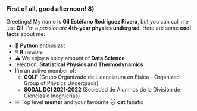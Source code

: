 ### First of all, good afternoon! 8)

<!--
**gilesitorr/gilesitorr** is a ✨ _special_ ✨ repository because its `README.md` (this file) appears on your GitHub profile.

Here are some ideas to get you started:

- 🔭 I’m currently working on ...
- 🌱 I’m currently learning ...
- 👯 I’m looking to collaborate on ...
- 🤔 I’m looking for help with ...
- 💬 Ask me about ...
- 📫 How to reach me: ...
- 😄 Pronouns: ...
- ⚡ Fun fact: ...
-->
Greetings! My name is __Gil Estéfano Rodríguez Rivera__, but you can call me just __Gil__. I'm a _passionate_ __4th-year physics undergrad__. Here are some __cool facts__ about me:

- 🐍 __Python__ enthusiast
- ®️ __R__ newbie
- ⚠️ We enjoy a spicy amount of __Data Science__
- :electron: __Statistical Physics and Thermodynamics__
- I'm an active member of:
  * __GOLF__ (Grupo Organizado de Licenciatura en Física - Organized Group of Physics Undergrads)
  * __SODAL DCI 2021-2022__ (Sociedad de Alumnos de la División de Ciencias e Inegnierías)
- ♾️ Top level __memer__ and your favourite 🐱 __cat__ fanatic
